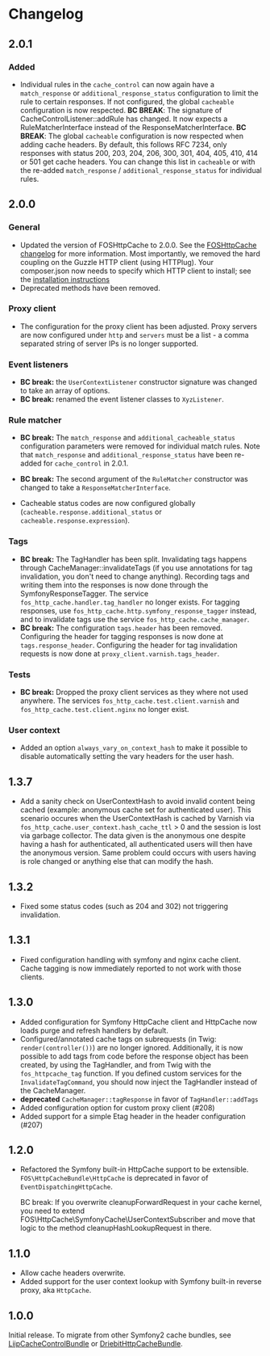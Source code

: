 Changelog
=========

2.0.1
-----

### Added

* Individual rules in the `cache_control` can now again have a `match_response`
  or `additional_response_status` configuration to limit the rule to certain responses. 
  If not configured, the global `cacheable` configuration is now respected.
  **BC BREAK**: The signature of CacheControlListener::addRule has changed. It
  now expects a RuleMatcherInterface instead of the ResponseMatcherInterface.
  **BC BREAK**: The global `cacheable` configuration is now respected when
  adding cache headers. By default, this follows RFC 7234, only responses with
  status 200, 203, 204, 206, 300,  301, 404, 405, 410, 414 or 501 get cache
  headers. You can change this list in `cacheable` or with the re-added
  `match_response` / `additional_response_status` for individual rules.

2.0.0
-----

### General 

* Updated the version of FOSHttpCache to 2.0.0. See the [FOSHttpCache changelog](https://github.com/FriendsOfSymfony/FOSHttpCache/blob/master/CHANGELOG.md) 
  for more information. Most importantly, we removed the hard coupling on the
  Guzzle HTTP client (using HTTPlug). Your composer.json now needs to
  specify which HTTP client to install; see the [installation instructions](http://foshttpcachebundle.readthedocs.io/en/latest/overview.html#installation)
* Deprecated methods have been removed.

### Proxy client

* The configuration for the proxy client has been adjusted. Proxy servers are 
  now configured under `http` and `servers` must be a list - a comma separated 
  string of server IPs is no longer supported.

### Event listeners

* **BC break:** the `UserContextListener` constructor signature was changed to
  take an array of options.
* **BC break:** renamed the event listener classes to `XyzListener`.

### Rule matcher

* **BC break:** The `match_response` and `additional_cacheable_status` 
  configuration parameters were removed for individual match rules.
  Note that `match_response` and `additional_response_status` have been re-added for
  `cache_control` in 2.0.1.

* **BC break:** The second argument of the `RuleMatcher` constructor was changed 
  to take a `ResponseMatcherInterface`.
  
* Cacheable status codes are now configured globally 
  (`cacheable.response.additional_status` or `cacheable.response.expression`).
  
### Tags
  
* **BC break:** The TagHandler has been split. Invalidating tags happens through
  CacheManager::invalidateTags (if you use annotations for tag invalidation, you 
  don't need to change anything). Recording tags and writing them into the 
  responses is now done through the SymfonyResponseTagger.
  The service `fos_http_cache.handler.tag_handler` no longer exists. For
  tagging responses, use `fos_http_cache.http.symfony_response_tagger` instead,
  and to invalidate tags use the service `fos_http_cache.cache_manager`.
* **BC break:** The configuration `tags.header` has been removed. Configuring
  the header for tagging responses is now done at `tags.response_header`.
  Configuring the header for tag invalidation requests is now done at
  `proxy_client.varnish.tags_header`.
  
### Tests

* **BC break:** Dropped the proxy client services as they where not used anywhere. The
  services `fos_http_cache.test.client.varnish` and 
  `fos_http_cache.test.client.nginx` no longer exist.
  
### User context

* Added an option `always_vary_on_context_hash` to make it possible to disable 
  automatically setting the vary headers for the user hash.

1.3.7
-----

* Add a sanity check on UserContextHash to avoid invalid content being cached
  (example: anonymous cache set for authenticated user). This scenario occures
  when the UserContextHash is cached by Varnish via 
  `fos_http_cache.user_context.hash_cache_ttl` > 0 and the session is lost via 
  garbage collector. The data given is the anonymous one despite having a hash 
  for authenticated, all authenticated users will then have the anonymous version.
  Same problem could occurs with users having is role changed or anything else
  that can modify the hash.

1.3.2
-----

* Fixed some status codes (such as 204 and 302) not triggering invalidation.

1.3.1
-----

* Fixed configuration handling with symfony and nginx cache client. Cache
  tagging is now immediately reported to not work with those clients.

1.3.0
-----

* Added configuration for Symfony HttpCache client and HttpCache now loads
  purge and refresh handlers by default.
* Configured/annotated cache tags on subrequests (in Twig: `render(controller())`)
  are no longer ignored. Additionally, it is now possible to add tags from code
  before the response object has been created, by using the TagHandler, and from
  Twig with the `fos_httpcache_tag` function.
  If you defined custom services for the `InvalidateTagCommand`, you should
  now inject the TagHandler instead of the CacheManager.
* **deprecated** `CacheManager::tagResponse` in favor of `TagHandler::addTags`
* Added configuration option for custom proxy client (#208)
* Added support for a simple Etag header in the header configuration (#207)

1.2.0
-----

* Refactored the Symfony built-in HttpCache support to be extensible.
  `FOS\HttpCacheBundle\HttpCache` is deprecated in favor of `EventDispatchingHttpCache`.

  BC break: If you overwrite cleanupForwardRequest in your cache kernel, you need to
  extend FOS\HttpCache\SymfonyCache\UserContextSubscriber and move that logic to the
  method cleanupHashLookupRequest in there.

1.1.0
-----

* Allow cache headers overwrite.
* Added support for the user context lookup with Symfony built-in reverse
  proxy, aka `HttpCache`.

1.0.0
-----

Initial release. To migrate from other Symfony2 cache bundles, see
[LiipCacheControlBundle](https://github.com/liip/LiipCacheControlBundle) or
[DriebitHttpCacheBundle](https://github.com/driebit/DriebitHttpCacheBundle).
